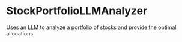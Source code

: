 # StockPortfolioLLMAnalyzer
Uses an LLM to analyze a portfolio of stocks and provide the optimal allocations
